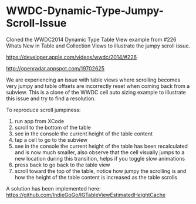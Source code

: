 # WWDC-Dynamic-Type-Jumpy-Scroll-Issue
Cloned the WWDC2014 Dynamic Type Table View example from #226 Whats New in Table and Collection Views to illustrate the jumpy scroll issue.

https://developer.apple.com/videos/wwdc/2014/#226

http://openradar.appspot.com/19702625

We are experiencing an issue with table views where scrolling becomes very jumpy and table offsets are incorrectly reset when coming back from a subview. This is a clone of the WWDC cell auto sizing example to illustrate this issue and try to find a resolution.

To reproduce scroll jumpiness:
  1. run app from XCode
  2. scroll to the bottom of the table
  3. see in the console the current height of the table content
  4. tap a cell to go to the subview
  5. see in the console the current height of the table has been recalculated and is now much smaller, also observe that the cell visually jumps to a new location during this transition, helps if you toggle slow animations
  6. press back to go back to the table view
  7. scroll toward the top of the table, notice how jumpy the scrolling is and how the height of the table content is increased as the table scrolls

A solution has been implemented here:
https://github.com/IndieGoGo/IGTableViewEstimatedHeightCache
